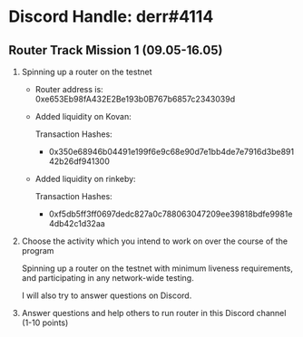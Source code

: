 # Discord Handle: derr#4114
## Router Track Mission 1 (09.05-16.05)

1) Spinning up a router on the testnet

    - Router address is: 0xe653Eb98fA432E2Be193b0B767b6857c2343039d



    - Added liquidity on Kovan:

        Transaction Hashes:    
        - 0x350e68946b04491e199f6e9c68e90d7e1bb4de7e7916d3be89142b26df941300
      

    - Added liquidity on rinkeby:

        Transaction Hashes:
        - 0xf5db5ff3ff0697dedc827a0c788063047209ee39818bdfe9981e4db42c1d32aa
        

  

2) Choose the activity which you intend to work on over the course of the program

    Spinning up a router on the testnet with minimum liveness requirements, and participating in any network-wide testing.
    
    I will also try to answer questions on Discord.

3) Answer questions and help others to run router in this Discord channel (1-10 points)
